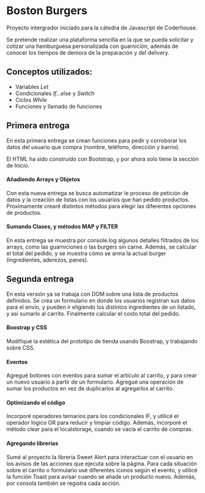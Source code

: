 # Boston Burgers
Proyecto intergrador iniciado para la cátedra de Javascript de Coderhouse.

Se pretende realizar una plataforma sencilla en la que se pueda solicitar y cotizar una hamburguesa personalizada con guarnición, además de conocer los tiempos de demora de la preparación y del delivery.


## Conceptos utilizados:
+ Variables *Let*
+ Condicionales *If...else* y *Switch*
+ Ciclos *While*
+ Funciones y llamado de funciones


## Primera entrega
En esta primera entrega se crean funciones para pedir y corroborar los datos del usuario que compra (nombre, teléfono, dirección y barrio). 

El HTML ha sido construído con Bootstrap, y por ahora solo tiene la sección de *Inicio*.

#### Añadiendo Arrays y Objetos
Con esta nueva entrega se busca automatizar le proceso de petición de datos y la creación de listas con los usuarios que han pedido productos. Proximamente crearé distintos métodos para elegir las diferentes opciones de productos.

#### Sumando Clases, y métodos MAP y FILTER
En esta entrega se muestra por console.log algunos detalles filtrados de los arrays, como las guarniciones o las burgers sin carne. Además, se calcular el total del pedido, y se muestra cómo se arma la actual burger (ingredientes, aderezos, panes).



## Segunda entrega
En esta versión ya se trabaja con DOM sobre una lista de productos definidos. Se crea un formulario en donde los usuarios registran sus datos para el envío, y pueden ir eligiendo los distintos ingredientes de un listado, y así sumarlo al carrito. Finalmente calcular el costo total del pedido. 

#### Boostrap y CSS
Modifiqué la estética del prototipo de tienda usando Boostrap, y trabajando sobre CSS.

#### Eventos
Agregué botones con eventos para sumar el artículo al carrito, y para crear un nuevo usuario a partir de un formulario. Agregué una operación de sumar los productos en vez de duplicarlos al agregarlos al carrito.

#### Optimizando el código
Incorporé operadores ternarios para los condicionales IF, y utilicé el operador lógico OR para reducir y limpiar código. Además, incorporé el método clear para el localstorage, cuando se vacía el carrito de compras.

#### Agregando librerías
Sumé al proyecto la librería Sweet Alert para interactuar con el usuario en los avisos de las acciones que ejecuta sobre la página. Para cada situación sobre el carrito o formulario usé diferentes íconos según el evento, y utilicé la función Toast para avisar cuando se añade un producto nuevo. Además, por consola también se registra cada acción.
